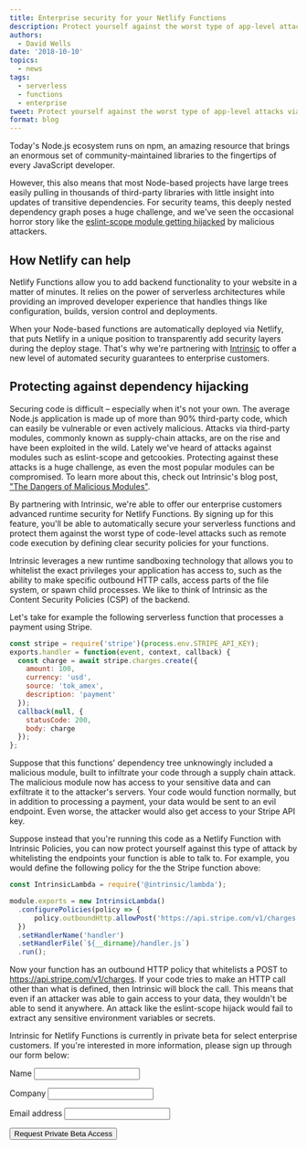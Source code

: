 ```yaml
---
title: Enterprise security for your Netlify Functions
description: Protect yourself against the worst type of app-level attacks via Intrinsic runtime policies
authors:
  - David Wells
date: '2018-10-10'
topics:
  - news
tags:
  - serverless
  - functions
  - enterprise
tweet: Protect yourself against the worst type of app-level attacks via Intrinsic runtime policies
format: blog
---
```


Today's Node.js ecosystem runs on npm, an amazing resource that brings an enormous set of community-maintained libraries to the fingertips of every JavaScript developer.

However, this also means that most Node-based projects have large trees easily pulling in thousands of third-party libraries with little insight into updates of transitive dependencies. For security teams, this deeply nested dependency graph poses a huge challenge, and we've seen the occasional horror story like the [eslint-scope module getting hijacked](https://eslint.org/blog/2018/07/postmortem-for-malicious-package-publishes) by malicious attackers.

## How Netlify can help

Netlify Functions allow you to add backend functionality to your website in a matter of minutes.  It relies on the power of serverless architectures while providing an improved developer experience that handles things like configuration, builds, version control and deployments.

When your Node-based functions are automatically deployed via Netlify, that puts Netlify in a unique position to transparently add security layers during the deploy stage. That's why we're partnering with [Intrinsic](http://intrinsic.com/) to offer a new level of automated security guarantees to enterprise customers.

## Protecting against dependency hijacking

Securing code is difficult – especially when it's not your own. The average Node.js application is made up of more than 90% third-party code, which can easily be vulnerable or even actively malicious. Attacks via third-party modules, commonly known as supply-chain attacks, are on the rise and have been exploited in the wild. Lately we've heard of attacks against modules such as eslint-scope and getcookies. Protecting against these attacks is a huge challenge, as even the most popular modules can be compromised. To learn more about this, check out Intrinsic's blog post, ["The Dangers of Malicious Modules"](https://medium.com/intrinsic/common-node-js-attack-vectors-the-dangers-of-malicious-modules-863ae949e7e8).

By partnering with Intrinsic, we're able to offer our enterprise customers advanced runtime security for Netlify Functions. By signing up for this feature, you'll be able to automatically secure your serverless functions and protect them against the worst type of code-level attacks such as remote code execution by defining clear security policies for your functions.

Intrinsic leverages a new runtime sandboxing technology that allows you to whitelist the exact privileges your application has access to, such as the ability to make specific outbound HTTP calls, access parts of the file system, or spawn child processes. We like to think of Intrinsic as the Content Security Policies (CSP) of the backend.

Let's take for example the following serverless function that processes a payment using Stripe.

```js
const stripe = require('stripe')(process.env.STRIPE_API_KEY);
exports.handler = function(event, context, callback) {
  const charge = await stripe.charges.create({
	amount: 100,
	currency: 'usd',
	source: 'tok_amex',
	description: 'payment'
  });
  callback(null, {
	statusCode: 200,
	body: charge
  });
};
```

Suppose that this functions' dependency tree unknowingly included a malicious module, built to infiltrate your code through a supply chain attack. The malicious module now has access to your sensitive data and can exfiltrate it to the attacker's servers. Your code would function normally, but in addition to processing a payment, your data would be sent to an evil endpoint. Even worse, the attacker would also get access to your Stripe API key.

Suppose instead that you're running this code as a Netlify Function with Intrinsic Policies, you can now protect yourself against this type of attack by whitelisting the endpoints your function is able to talk to. For example, you would define the following policy for the the Stripe function above:

```js
const IntrinsicLambda = require('@intrinsic/lambda');

module.exports = new IntrinsicLambda()
  .configurePolicies(policy => {
      policy.outboundHttp.allowPost('https://api.stripe.com/v1/charges');
  })
  .setHandlerName('handler')
  .setHandlerFile(`${__dirname}/handler.js`)
  .run();
```

Now your function has an outbound HTTP policy that whitelists a POST to https://api.stripe.com/v1/charges. If your code tries to make an HTTP call other than what is defined, then Intrinsic will block the call. This means that even if an attacker was able to gain access to your data, they wouldn't be able to send it anywhere. An attack like the eslint-scope hijack would fail to extract any sensitive environment variables or secrets.

Intrinsic for Netlify Functions is currently in private beta for select enterprise customers. If you're interested in more information, please sign up through our form below:


<form id="intrinsic-form" name="intrinsic-form" method="POST" class="floating-labels" netlify>
	<p class="form-field">
    <label>
      <span class="label">
       	Name
      </span>
      <input name="name" type="text" required>
    </label>
  </p>
  <p class="form-field">
    <label>
      <span class="label">
       	Company
      </span>
      <input name="company" type="text" required>
    </label>
  </p>
  <p class="form-field">
    <label>
      <span class="label">
        Email address
      </span>
      <input name="email" type="email" required>
    </label>
  </p>
  <p class="form-footer">
    <button type="submit" class="button">Request Private Beta Access</button>
  </p>
</form>

